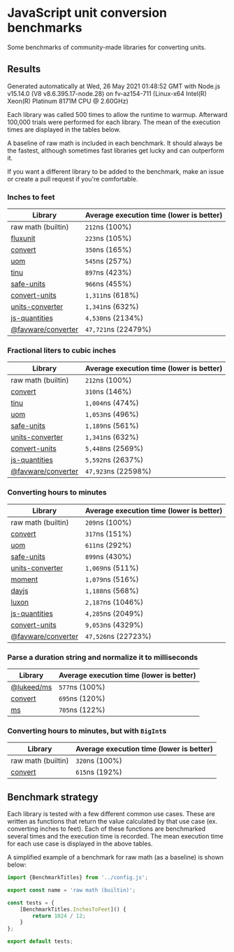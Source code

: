 # JavaScript unit conversion benchmarks

Some benchmarks of community-made libraries for converting units.

## Results

<!-- beginblock(results) -->

Generated automatically at Wed, 26 May 2021 01:48:52 GMT with Node.js v15.14.0 (V8 v8.6.395.17-node.28) on fv-az154-711 (Linux-x64 Intel(R) Xeon(R) Platinum 8171M CPU @ 2.60GHz)

Each library was called 500 times to allow the runtime to warmup.
Afterward 100,000 trials were performed for each library.
The mean of the execution times are displayed in the tables below.

A baseline of raw math is included in each benchmark.
It should always be the fastest, although sometimes fast libraries get lucky and can outperform it.

If you want a different library to be added to the benchmark, make an issue or create a pull request if you're comfortable.

### Inches to feet

| Library                                                            | Average execution time (lower is better) |
| ------------------------------------------------------------------ | ---------------------------------------- |
| raw math (builtin)                                                 | `212`ns (100%)                           |
| [fluxunit](https://npmjs.com/package/fluxunit)                     | `223`ns (105%)                           |
| [convert](https://npmjs.com/package/convert)                       | `350`ns (165%)                           |
| [uom](https://npmjs.com/package/uom)                               | `545`ns (257%)                           |
| [tinu](https://npmjs.com/package/tinu)                             | `897`ns (423%)                           |
| [safe-units](https://npmjs.com/package/safe-units)                 | `966`ns (455%)                           |
| [convert-units](https://npmjs.com/package/convert-units)           | `1,311`ns (618%)                         |
| [units-converter](https://npmjs.com/package/units-converter)       | `1,341`ns (632%)                         |
| [js-quantities](https://npmjs.com/package/js-quantities)           | `4,530`ns (2134%)                        |
| [@favware/converter](https://npmjs.com/package/@favware/converter) | `47,721`ns (22479%)                      |

### Fractional liters to cubic inches

| Library                                                            | Average execution time (lower is better) |
| ------------------------------------------------------------------ | ---------------------------------------- |
| raw math (builtin)                                                 | `212`ns (100%)                           |
| [convert](https://npmjs.com/package/convert)                       | `310`ns (146%)                           |
| [tinu](https://npmjs.com/package/tinu)                             | `1,004`ns (474%)                         |
| [uom](https://npmjs.com/package/uom)                               | `1,053`ns (496%)                         |
| [safe-units](https://npmjs.com/package/safe-units)                 | `1,189`ns (561%)                         |
| [units-converter](https://npmjs.com/package/units-converter)       | `1,341`ns (632%)                         |
| [convert-units](https://npmjs.com/package/convert-units)           | `5,448`ns (2569%)                        |
| [js-quantities](https://npmjs.com/package/js-quantities)           | `5,592`ns (2637%)                        |
| [@favware/converter](https://npmjs.com/package/@favware/converter) | `47,923`ns (22598%)                      |

### Converting hours to minutes

| Library                                                            | Average execution time (lower is better) |
| ------------------------------------------------------------------ | ---------------------------------------- |
| raw math (builtin)                                                 | `209`ns (100%)                           |
| [convert](https://npmjs.com/package/convert)                       | `317`ns (151%)                           |
| [uom](https://npmjs.com/package/uom)                               | `611`ns (292%)                           |
| [safe-units](https://npmjs.com/package/safe-units)                 | `899`ns (430%)                           |
| [units-converter](https://npmjs.com/package/units-converter)       | `1,069`ns (511%)                         |
| [moment](https://npmjs.com/package/moment)                         | `1,079`ns (516%)                         |
| [dayjs](https://npmjs.com/package/dayjs)                           | `1,188`ns (568%)                         |
| [luxon](https://npmjs.com/package/luxon)                           | `2,187`ns (1046%)                        |
| [js-quantities](https://npmjs.com/package/js-quantities)           | `4,285`ns (2049%)                        |
| [convert-units](https://npmjs.com/package/convert-units)           | `9,053`ns (4329%)                        |
| [@favware/converter](https://npmjs.com/package/@favware/converter) | `47,526`ns (22723%)                      |

### Parse a duration string and normalize it to milliseconds

| Library                                            | Average execution time (lower is better) |
| -------------------------------------------------- | ---------------------------------------- |
| [@lukeed/ms](https://npmjs.com/package/@lukeed/ms) | `577`ns (100%)                           |
| [convert](https://npmjs.com/package/convert)       | `695`ns (120%)                           |
| [ms](https://npmjs.com/package/ms)                 | `705`ns (122%)                           |

### Converting hours to minutes, but with `BigInt`s

| Library                                      | Average execution time (lower is better) |
| -------------------------------------------- | ---------------------------------------- |
| raw math (builtin)                           | `320`ns (100%)                           |
| [convert](https://npmjs.com/package/convert) | `615`ns (192%)                           |

<!-- endblock(results) -->

## Benchmark strategy

Each library is tested with a few different common use cases.
These are written as functions that return the value calculated by that use case (ex. converting inches to feet).
Each of these functions are benchmarked several times and the execution time is recorded.
The mean execution time for each use case is displayed in the above tables.

A simplified example of a benchmark for raw math (as a baseline) is shown below:

```js
import {BenchmarkTitles} from '../config.js';

export const name = 'raw math (builtin)';

const tests = {
	[BenchmarkTitles.InchesToFeet]() {
		return 1024 / 12;
	}
};

export default tests;
```

